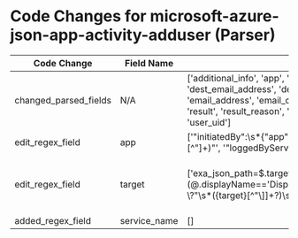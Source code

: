 # Code Changes for microsoft-azure-json-app-activity-adduser (Parser)

| Code Change | Field Name | 2025.14.1 | 2025.15.1 |
|-------------|------------|-----------|------------|
| changed_parsed_fields | N/A | ['additional_info', 'app', 'category', 'correlation_id', 'dest_email_address', 'dest_email_domain', 'dest_user', 'email_address', 'email_domain', 'event_name', 'operation', 'result', 'result_reason', 'src_ip', 'src_port', 'target', 'time', 'user_uid'] | ['additional_info', 'app', 'category', 'correlation_id', 'dest_email_address', 'dest_email_domain', 'dest_user', 'email_address', 'email_domain', 'event_name', 'operation', 'result', 'result_reason', 'service_name', 'src_ip', 'src_port', 'target', 'time', 'user_uid'] |
| edit_regex_field | app | ['"initiatedBy":\s*\{"app":\s*\{[^\}]*?"displayName":\s*"({app}[^"]+)"', '"loggedByService":\s*"(Account Provisioning|Core Directory|({app}[^"]+))"'] | ['"app":\s*\{[^\}]*?"displayName":\s*"({app}[^"]+)"', '"loggedByService":\s*"(Account Provisioning|Core Directory|({app}[^"]+))"'] |
| edit_regex_field | target | ['exa_json_path=$.targetResources[:1].modifiedProperties[?(@.displayName==\'DisplayName\')].newValue,exa_regex=\[?\\?"\s*({target}[^"\\\]]+?)\s*\\?"'] | ['"targetResources"+:\[[^\]]+?"+displayName"+:"+({target}[^"]+?)\s*"', 'exa_json_path=$.targetResources[:1].modifiedProperties[?(@.displayName==\'DisplayName\')].newValue,exa_regex=\[?\\?"\s*({target}[^"\\\]]+?)\s*\\?"'] |
| added_regex_field | service_name | [] | ['"loggedByService":\s*"({service_name}[^"]+)"'] |